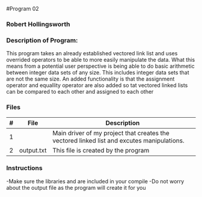 #Program 02
### Robert Hollingsworth
### Description of Program:

This program takes an already established vectored link list and uses overrided operators to be able to more easily 
manipulate the data. What this means from a potential user perspective is being able to do basic arithmetic between 
integer data sets of any size. This includes integer data sets that are not the same size. An added functionality is
that the assignment operator and equallity operator are also added so tat vectored linked lists can be compared to each 
other and assigned to each other
### Files


|   #   | File            | Description                                        |
| :---: | --------------- | -------------------------------------------------- |
|   1   |                 | Main driver of my project that creates the vectored linked list and excutes manipulations.      |
|   2   |output.txt | This file is created by the program |

### Instructions

-Make sure the libraries <iostream> <fstream> and <string> are included in your compile
-Do not worry about the output file as the program will create it for you
